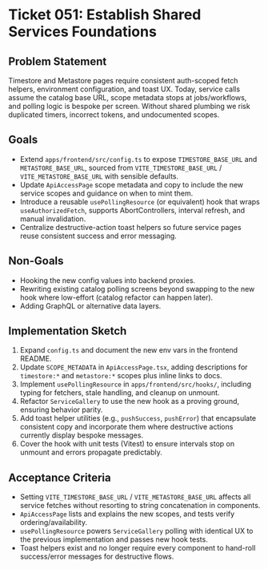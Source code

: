 # Ticket 051: Establish Shared Services Foundations

## Problem Statement
Timestore and Metastore pages require consistent auth-scoped fetch helpers, environment configuration, and toast UX. Today, service calls assume the catalog base URL, scope metadata stops at jobs/workflows, and polling logic is bespoke per screen. Without shared plumbing we risk duplicated timers, incorrect tokens, and undocumented scopes.

## Goals
- Extend `apps/frontend/src/config.ts` to expose `TIMESTORE_BASE_URL` and `METASTORE_BASE_URL`, sourced from `VITE_TIMESTORE_BASE_URL` / `VITE_METASTORE_BASE_URL` with sensible defaults.
- Update `ApiAccessPage` scope metadata and copy to include the new service scopes and guidance on when to mint them.
- Introduce a reusable `usePollingResource` (or equivalent) hook that wraps `useAuthorizedFetch`, supports AbortControllers, interval refresh, and manual invalidation.
- Centralize destructive-action toast helpers so future service pages reuse consistent success and error messaging.

## Non-Goals
- Hooking the new config values into backend proxies.
- Rewriting existing catalog polling screens beyond swapping to the new hook where low-effort (catalog refactor can happen later).
- Adding GraphQL or alternative data layers.

## Implementation Sketch
1. Expand `config.ts` and document the new env vars in the frontend README.
2. Update `SCOPE_METADATA` in `ApiAccessPage.tsx`, adding descriptions for `timestore:*` and `metastore:*` scopes plus inline links to docs.
3. Implement `usePollingResource` in `apps/frontend/src/hooks/`, including typing for fetchers, stale handling, and cleanup on unmount.
4. Refactor `ServiceGallery` to use the new hook as a proving ground, ensuring behavior parity.
5. Add toast helper utilities (e.g., `pushSuccess`, `pushError`) that encapsulate consistent copy and incorporate them where destructive actions currently display bespoke messages.
6. Cover the hook with unit tests (Vitest) to ensure intervals stop on unmount and errors propagate predictably.

## Acceptance Criteria
- Setting `VITE_TIMESTORE_BASE_URL` / `VITE_METASTORE_BASE_URL` affects all service fetches without resorting to string concatenation in components.
- `ApiAccessPage` lists and explains the new scopes, and tests verify ordering/availability.
- `usePollingResource` powers `ServiceGallery` polling with identical UX to the previous implementation and passes new hook tests.
- Toast helpers exist and no longer require every component to hand-roll success/error messages for destructive flows.
